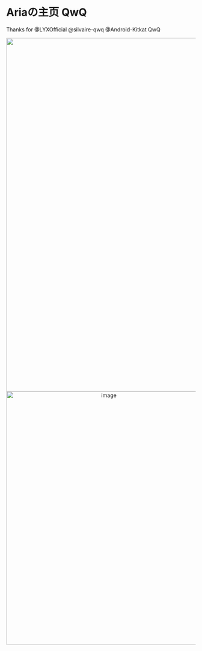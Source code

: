 # Ariaの主页 QwQ

Thanks for @LYXOfficial @silvaire-qwq @Android-Kitkat QwQ

<center><img width="1907" height="937" alt="图片" src="https://github.com/user-attachments/assets/66c9b897-35d4-432d-8291-602b12897bc3" /></center>

<center><img width="530" height="672" alt="image" src="https://github.com/user-attachments/assets/6cbb84c6-2139-4e05-8f61-6277bf2d59f7" /></center>
